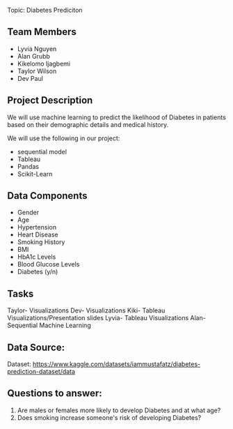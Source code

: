 Topic: Diabetes Prediciton

## Team Members
- Lyvia Nguyen
- Alan Grubb
- Kikelomo Ijagbemi
- Taylor Wilson
- Dev Paul

## Project Description
We will use machine learning to predict the likelihood of Diabetes in patients based on their demographic details and medical history. 

We will use the following in our project:
- sequential model
- Tableau
- Pandas
- Scikit-Learn

## Data Components
- Gender
- Age
- Hypertension
- Heart Disease
- Smoking History
- BMI
- HbA1c Levels
- Blood Glucose Levels
- Diabetes (y/n)

## Tasks
Taylor- Visualizations
Dev- Visualizations
Kiki- Tableau Visualizations/Presentation slides
Lyvia- Tableau Visualizations
Alan- Sequential Machine Learning

## Data Source:
Dataset: https://www.kaggle.com/datasets/iammustafatz/diabetes-prediction-dataset/data
  
## Questions to answer:
1. Are males or females more likely to develop Diabetes and at what age?
2. Does smoking increase someone's risk of developing Diabetes?


